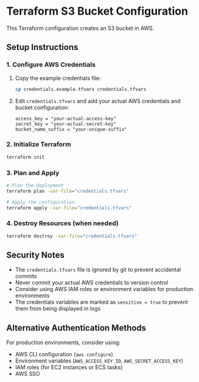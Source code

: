 # Terraform S3 Bucket Configuration

This Terraform configuration creates an S3 bucket in AWS.

## Setup Instructions

### 1. Configure AWS Credentials

1. Copy the example credentials file:

   ```bash
   cp credentials.example.tfvars credentials.tfvars
   ```

2. Edit `credentials.tfvars` and add your actual AWS credentials and bucket configuration:
   ```hcl
   access_key = "your-actual-access-key"
   secret_key = "your-actual-secret-key"
   bucket_name_suffix = "your-unique-suffix"
   ```

### 2. Initialize Terraform

```bash
terraform init
```

### 3. Plan and Apply

```bash
# Plan the deployment
terraform plan -var-file="credentials.tfvars"

# Apply the configuration
terraform apply -var-file="credentials.tfvars"
```

### 4. Destroy Resources (when needed)

```bash
terraform destroy -var-file="credentials.tfvars"
```

## Security Notes

- The `credentials.tfvars` file is ignored by git to prevent accidental commits
- Never commit your actual AWS credentials to version control
- Consider using AWS IAM roles or environment variables for production environments
- The credentials variables are marked as `sensitive = true` to prevent them from being displayed in logs

## Alternative Authentication Methods

For production environments, consider using:

- AWS CLI configuration (`aws configure`)
- Environment variables (`AWS_ACCESS_KEY_ID`, `AWS_SECRET_ACCESS_KEY`)
- IAM roles (for EC2 instances or ECS tasks)
- AWS SSO
